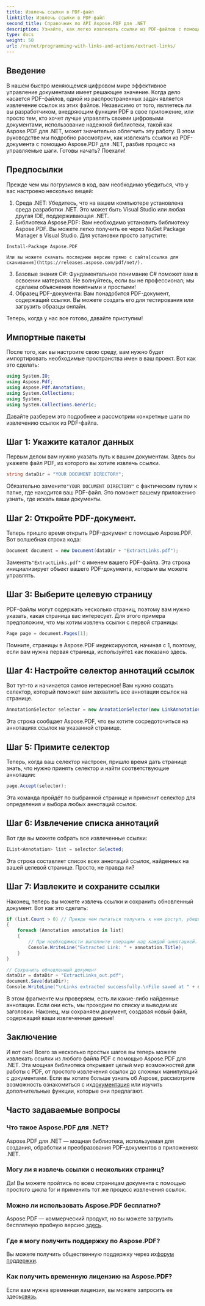 ```yaml
---
title: Извлечь ссылки в PDF-файл
linktitle: Извлечь ссылки в PDF-файл
second_title: Справочник по API Aspose.PDF для .NET
description: Узнайте, как легко извлекать ссылки из PDF-файлов с помощью Aspose.PDF для .NET в этом пошаговом руководстве.
type: docs
weight: 50
url: /ru/net/programming-with-links-and-actions/extract-links/
---
```

## Введение

В нашем быстро меняющемся цифровом мире эффективное управление документами имеет решающее значение. Когда дело касается PDF-файлов, одной из распространенных задач является извлечение ссылок из этих файлов. Независимо от того, являетесь ли вы разработчиком, внедряющим функции PDF в свое приложение, или просто тем, кто хочет лучше управлять своими цифровыми документами, использование надежной библиотеки, такой как Aspose.PDF для .NET, может значительно облегчить эту работу. В этом руководстве мы подробно рассмотрим, как извлекать ссылки из PDF-документа с помощью Aspose.PDF для .NET, разбив процесс на управляемые шаги. Готовы начать? Поехали!

## Предпосылки

Прежде чем мы погрузимся в код, вам необходимо убедиться, что у вас настроено несколько вещей:

1. Среда .NET: Убедитесь, что на вашем компьютере установлена среда разработки .NET. Это может быть Visual Studio или любая другая IDE, поддерживающая .NET.
2. Библиотека Aspose.PDF: Вам необходимо установить библиотеку Aspose.PDF. Вы можете легко получить ее через NuGet Package Manager в Visual Studio. Для установки просто запустите:
```
Install-Package Aspose.PDF
```
    Или вы можете скачать последнюю версию прямо с сайта[ссылка для скачивания](https://releases.aspose.com/pdf/net/).
3. Базовые знания C#: Фундаментальное понимание C# поможет вам в освоении материала. Не волнуйтесь, если вы не профессионал; мы сделаем объяснения понятными и простыми!
4. Образец PDF-документа: Вам понадобится PDF-документ, содержащий ссылки. Вы можете создать его для тестирования или загрузить образцы онлайн.

Теперь, когда у нас все готово, давайте приступим!

## Импортные пакеты

После того, как вы настроите свою среду, вам нужно будет импортировать необходимые пространства имен в ваш проект. Вот как это сделать:

```csharp
using System.IO;
using Aspose.Pdf;
using Aspose.Pdf.Annotations;
using System.Collections;
using System;
using System.Collections.Generic;
```

Давайте разберем это подробнее и рассмотрим конкретные шаги по извлечению ссылок из PDF-файла.

## Шаг 1: Укажите каталог данных

Первым делом вам нужно указать путь к вашим документам. Здесь вы укажете файл PDF, из которого вы хотите извлечь ссылки. 

```csharp
string dataDir = "YOUR DOCUMENT DIRECTORY";
```

 Обязательно замените`"YOUR DOCUMENT DIRECTORY"` с фактическим путем к папке, где находится ваш PDF-файл. Это поможет вашему приложению узнать, где искать ваши документы.

## Шаг 2: Откройте PDF-документ.

Теперь пришло время открыть PDF-документ с помощью Aspose.PDF. Вот волшебная строка кода:

```csharp
Document document = new Document(dataDir + "ExtractLinks.pdf");
```

 Заменять`"ExtractLinks.pdf"` с именем вашего PDF-файла. Эта строка инициализирует объект вашего PDF-документа, которым вы можете управлять.

## Шаг 3: Выберите целевую страницу

PDF-файлы могут содержать несколько страниц, поэтому вам нужно указать, какая страница вас интересует. Для этого примера предположим, что мы хотим извлечь ссылки с первой страницы:

```csharp
Page page = document.Pages[1];
```

 Помните, страницы в Aspose.PDF индексируются, начиная с 1, поэтому, если вам нужна первая страница, используйте`1` как показано здесь.

## Шаг 4: Настройте селектор аннотаций ссылок

Вот тут-то и начинается самое интересное! Вам нужно создать селектор, который поможет вам захватить все аннотации ссылок на странице.

```csharp
AnnotationSelector selector = new AnnotationSelector(new LinkAnnotation(page, Aspose.Pdf.Rectangle.Trivial));
```

Эта строка сообщает Aspose.PDF, что вы хотите сосредоточиться на аннотациях ссылок на указанной странице.

## Шаг 5: Примите селектор

Теперь, когда ваш селектор настроен, пришло время дать странице знать, что нужно принять селектор и найти соответствующие аннотации:

```csharp
page.Accept(selector);
```

Эта команда пройдёт по выбранной странице и применит селектор для определения и выбора любых аннотаций ссылок.

## Шаг 6: Извлечение списка аннотаций

Вот где вы можете собрать все извлеченные ссылки:

```csharp
IList<Annotation> list = selector.Selected;
```

Эта строка составляет список всех аннотаций ссылок, найденных на вашей целевой странице. Просто, не правда ли?

## Шаг 7: Извлеките и сохраните ссылки

Наконец, теперь вы можете извлечь ссылки и сохранить обновленный документ. Вот как это сделать:

```csharp
if (list.Count > 0) // Прежде чем пытаться получить к ним доступ, убедитесь, что ссылки есть.
{
    foreach (Annotation annotation in list)
    {
        // При необходимости выполните операции над каждой аннотацией.
        Console.WriteLine("Extracted Link: " + annotation.Title);
    }
}

// Сохранить обновленный документ
dataDir = dataDir + "ExtractLinks_out.pdf";
document.Save(dataDir);
Console.WriteLine("\nLinks extracted successfully.\nFile saved at " + dataDir);
```

В этом фрагменте мы проверяем, есть ли какие-либо найденные аннотации. Если они есть, мы проходим по списку и выводим их заголовки. Наконец, мы сохраняем документ, создавая новый файл, содержащий ваши извлеченные данные!

## Заключение

 И вот оно! Всего за несколько простых шагов вы теперь можете извлекать ссылки из любого файла PDF с помощью Aspose.PDF для .NET. Эта мощная библиотека открывает целый мир возможностей для работы с PDF, от простого извлечения ссылок до сложных манипуляций с документами. Если вы хотите больше узнать об Aspose, рассмотрите возможность ознакомиться с их[документация](https://reference.aspose.com/pdf/net/) или изучить дополнительные функции, которые они предлагают.

## Часто задаваемые вопросы

### Что такое Aspose.PDF для .NET?
Aspose.PDF для .NET — мощная библиотека, используемая для создания, обработки и преобразования PDF-документов в приложениях .NET.

### Могу ли я извлечь ссылки с нескольких страниц?
Да! Вы можете пройтись по всем страницам документа с помощью простого цикла for и применить тот же процесс извлечения ссылок.

### Можно ли использовать Aspose.PDF бесплатно?
Aspose.PDF — коммерческий продукт, но вы можете загрузить бесплатную пробную версию.[здесь](https://releases.aspose.com/).

### Где я могу получить поддержку по Aspose.PDF?
 Вы можете получить общественную поддержку через их[форум поддержки](https://forum.aspose.com/c/pdf/10).

### Как получить временную лицензию на Aspose.PDF?
 Если вам нужна временная лицензия, вы можете запросить ее здесь[связь](https://purchase.aspose.com/temporary-license/).